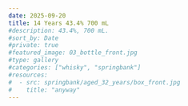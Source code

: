 ```yaml
---
date: 2025-09-20
title: 14 Years 43.4% 700 mL
#description: 43.4%, 700 mL.
#sort_by: Date
#private: true
#featured_image: 03_bottle_front.jpg
#type: gallery
#categories: ["whisky", "springbank"]
#resources:
#  - src: springbank/aged_32_years/box_front.jpg
#    title: "anyway"
---
```

